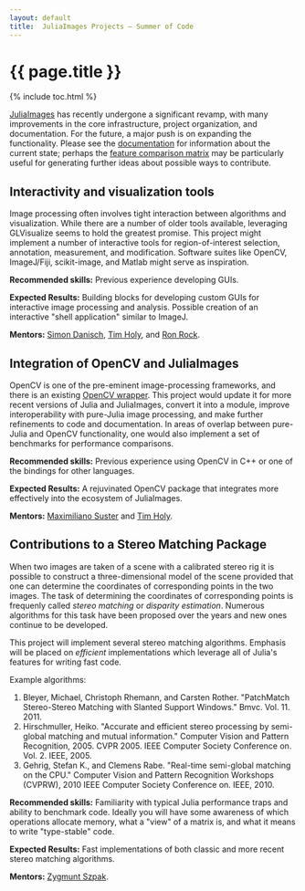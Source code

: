 ```yaml
---
layout: default
title:  JuliaImages Projects – Summer of Code
---
```


# {{ page.title }}

{% include toc.html %}

[JuliaImages](https://github.com/JuliaImages) has recently undergone a significant revamp, with many improvements in the core infrastructure, project organization, and documentation. For the future, a major push is on expanding the functionality. Please see the [documentation](http://juliaimages.github.io/latest/) for information about the current state; perhaps the [feature comparison matrix](http://juliaimages.github.io/latest/api_comparison.html) may be particularly useful for generating further ideas about possible ways to contribute.

## Interactivity and visualization tools

Image processing often involves tight interaction between algorithms and visualization. While there are a number of older tools available, leveraging GLVisualize seems to hold the greatest promise. This project might implement a number of interactive tools for region-of-interest selection, annotation, measurement, and modification.  Software suites like OpenCV, ImageJ/Fiji, scikit-image, and Matlab might serve as inspiration.

**Recommended skills:** Previous experience developing GUIs.

**Expected Results:** Building blocks for developing custom GUIs for interactive image processing and analysis.  Possible creation of an interactive "shell application" similar to ImageJ.

**Mentors:** [Simon Danisch](https://github.com/SimonDanisch), [Tim Holy](https://github.com/timholy/), and [Ron Rock](https://github.com/rsrock).

## Integration of OpenCV and JuliaImages

OpenCV is one of the pre-eminent image-processing frameworks, and there is an existing [OpenCV wrapper](https://github.com/maxruby/OpenCV.jl). This project would update it for more recent versions of Julia and JuliaImages, convert it into a module, improve interoperability with pure-Julia image processing, and make further refinements to code and documentation. In areas of overlap between pure-Julia and OpenCV functionality, one would also implement a set of benchmarks for performance comparisons.

**Recommended skills:** Previous experience using OpenCV in C++ or one of the bindings for other languages.

**Expected Results:** A rejuvinated OpenCV package that integrates more effectively into the ecosystem of JuliaImages.

**Mentors:** [Maximiliano Suster](https://github.com/maxruby) and [Tim Holy](https://github.com/timholy/).

## Contributions to a Stereo Matching Package

When two images are taken of a scene with a calibrated stereo rig it is possible to construct a three-dimensional model of the scene provided that one can determine the coordinates of corresponding points in the two images. The task of determining the coordinates of corresponding points is frequenly called *stereo matching* or *disparity estimation*. Numerous algorithms for this task have been proposed over the years and new ones continue to be developed. 

This project will implement several stereo matching algorithms. Emphasis will be placed on *efficient* implementations which leverage all of Julia's features for writing fast code. 

Example algorithms: 
  1. Bleyer, Michael, Christoph Rhemann, and Carsten Rother. "PatchMatch Stereo-Stereo Matching with Slanted Support Windows." Bmvc. Vol. 11. 2011.
  2. Hirschmuller, Heiko. "Accurate and efficient stereo processing by semi-global matching and mutual information." Computer Vision and Pattern Recognition, 2005. CVPR 2005. IEEE Computer Society Conference on. Vol. 2. IEEE, 2005.
  3. Gehrig, Stefan K., and Clemens Rabe. "Real-time semi-global matching on the CPU." Computer Vision and Pattern Recognition Workshops (CVPRW), 2010 IEEE Computer Society Conference on. IEEE, 2010.

**Recommended skills:** Familiarity with typical Julia performance traps and ability to benchmark code. Ideally you will have some awareness of which operations allocate memory, what a "view" of a matrix is, and what it means to write "type-stable" code. 

**Expected Results:** Fast implementations of both classic and more recent stereo matching algorithms.  

**Mentors:** [Zygmunt Szpak](https://github.com/zygmuntszpak).
